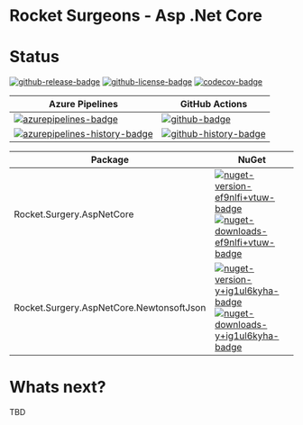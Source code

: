 # Rocket Surgeons - Asp .Net Core

# Status

<!-- badges -->
[![github-release-badge]][github-release]
[![github-license-badge]][github-license]
[![codecov-badge]][codecov]
<!-- badges -->

<!-- history badges -->
| Azure Pipelines | GitHub Actions |
| --------------- | -------------- |
| [![azurepipelines-badge]][azurepipelines] | [![github-badge]][github] |
| [![azurepipelines-history-badge]][azurepipelines-history] | [![github-history-badge]][github] |
<!-- history badges -->

<!-- nuget packages -->
| Package | NuGet |
| ------- | ----- |
| Rocket.Surgery.AspNetCore | [![nuget-version-ef9nlfi+vtuw-badge]![nuget-downloads-ef9nlfi+vtuw-badge]][nuget-ef9nlfi+vtuw] |
| Rocket.Surgery.AspNetCore.NewtonsoftJson | [![nuget-version-y+ig1ul6kyha-badge]![nuget-downloads-y+ig1ul6kyha-badge]][nuget-y+ig1ul6kyha] |
<!-- nuget packages -->

# Whats next?

TBD

<!-- generated references -->
[github-release]: https://github.com/RocketSurgeonsGuild/AspNetCore.Extensions/releases/latest
[github-release-badge]: https://img.shields.io/github/release/RocketSurgeonsGuild/AspNetCore.Extensions.svg?logo=github&style=flat "Latest Release"
[github-license]: https://github.com/RocketSurgeonsGuild/AspNetCore.Extensions/blob/master/LICENSE
[github-license-badge]: https://img.shields.io/github/license/RocketSurgeonsGuild/AspNetCore.Extensions.svg?style=flat "License"
[codecov]: https://codecov.io/gh/RocketSurgeonsGuild/AspNetCore.Extensions
[codecov-badge]: https://img.shields.io/codecov/c/github/RocketSurgeonsGuild/AspNetCore.Extensions.svg?color=E03997&label=codecov&logo=codecov&logoColor=E03997&style=flat "Code Coverage"
[azurepipelines]: https://rocketsurgeonsguild.visualstudio.com/Libraries/_build/latest?definitionId=34&branchName=master
[azurepipelines-badge]: https://img.shields.io/azure-devops/build/rocketsurgeonsguild/Libraries/34.svg?color=98C6FF&label=azure%20pipelines&logo=azuredevops&logoColor=98C6FF&style=flat "Azure Pipelines Status"
[azurepipelines-history]: https://rocketsurgeonsguild.visualstudio.com/Libraries/_build?definitionId=34&branchName=master
[azurepipelines-history-badge]: https://buildstats.info/azurepipelines/chart/rocketsurgeonsguild/Libraries/34?includeBuildsFromPullRequest=false "Azure Pipelines History"
[github]: https://github.com/RocketSurgeonsGuild/AspNetCore.Extensions/actions?query=workflow%3Aci
[github-badge]: https://img.shields.io/github/workflow/status/RocketSurgeonsGuild/AspNetCore.Extensions/ci.svg?label=github&logo=github&color=b845fc&logoColor=b845fc&style=flat "GitHub Actions Status"
[github-history-badge]: https://buildstats.info/github/chart/RocketSurgeonsGuild/AspNetCore.Extensions?includeBuildsFromPullRequest=false "GitHub Actions History"
[nuget-ef9nlfi+vtuw]: https://www.nuget.org/packages/Rocket.Surgery.AspNetCore/
[nuget-version-ef9nlfi+vtuw-badge]: https://img.shields.io/nuget/v/Rocket.Surgery.AspNetCore.svg?color=004880&logo=nuget&style=flat-square "NuGet Version"
[nuget-downloads-ef9nlfi+vtuw-badge]: https://img.shields.io/nuget/dt/Rocket.Surgery.AspNetCore.svg?color=004880&logo=nuget&style=flat-square "NuGet Downloads"
[nuget-y+ig1ul6kyha]: https://www.nuget.org/packages/Rocket.Surgery.AspNetCore.NewtonsoftJson/
[nuget-version-y+ig1ul6kyha-badge]: https://img.shields.io/nuget/v/Rocket.Surgery.AspNetCore.NewtonsoftJson.svg?color=004880&logo=nuget&style=flat-square "NuGet Version"
[nuget-downloads-y+ig1ul6kyha-badge]: https://img.shields.io/nuget/dt/Rocket.Surgery.AspNetCore.NewtonsoftJson.svg?color=004880&logo=nuget&style=flat-square "NuGet Downloads"
<!-- generated references -->

<!-- nuke-data
github:
  owner: RocketSurgeonsGuild
  repository: AspNetCore.Extensions
azurepipelines:
  account: rocketsurgeonsguild
  teamproject: Libraries
  builddefinition: 34
-->
